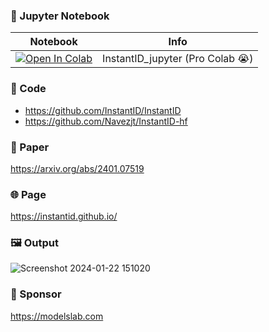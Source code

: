 
### 🍊 Jupyter Notebook

| Notebook | Info
| --- | --- |
[![Open In Colab](https://colab.research.google.com/assets/colab-badge.svg)](InstantID_jupyter_Navez) | InstantID_jupyter (Pro Colab 😭)

### 🧬 Code
- https://github.com/InstantID/InstantID
- https://github.com/Navezjt/InstantID-hf

### 📄 Paper
https://arxiv.org/abs/2401.07519

### 🌐 Page
https://instantid.github.io/

### 🖼 Output
![Screenshot 2024-01-22 151020](https://github.com/camenduru/InstantID-jupyter/assets/54370274/e611184a-477f-4fae-a19f-19d17c9bf060)

### 🏢 Sponsor
https://modelslab.com
